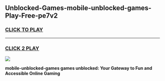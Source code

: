
## Unblocked-Games-mobile-unblocked-games-Play-Free-pe7v2
<h3>
<a href="https://premium76.site?title=mobile-unblocked-games&ref=10A">CLICK TO PLAY</a></h3>
<hr>

<h3>
<a href="https://premium76.site?title=mobile-unblocked-games&ref=10A">CLICK 2 PLAY</a>
  
</h3>

<a href="https://premium76.site?title=mobile-unblocked-games&ref=10A"><img src="https://clearcache.store/games.png"></a>


**mobile-unblocked-games games unblocked: Your Gateway to Fun and Accessible Online Gaming**

